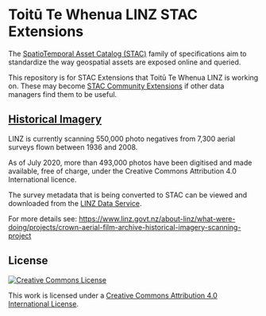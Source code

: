 # Toitū Te Whenua LINZ STAC Extensions

The
[SpatioTemporal Asset Catalog (STAC)](https://github.com/radiantearth/stac-spec)
family of specifications aim to standardize the way geospatial assets are
exposed online and queried.

This repository is for STAC Extensions that Toitū Te Whenua LINZ is working on.
These may become [STAC Community Extensions](https://github.com/stac-extensions)
if other data managers find them to be useful.

## [Historical Imagery](./extensions/historical_imagery)

LINZ is currently scanning 550,000 photo negatives from 7,300 aerial surveys
flown between 1936 and 2008.

As of July 2020, more than 493,000 photos have been digitised and made
available, free of charge, under the Creative Commons Attribution 4.0
International licence.

The survey metadata that is being converted to STAC can be viewed and downloaded
from the [LINZ Data Service](https://data.linz.govt.nz/layer/51002).

For more details see:
https://www.linz.govt.nz/about-linz/what-were-doing/projects/crown-aerial-film-archive-historical-imagery-scanning-project

## License

[![Creative Commons License](https://i.creativecommons.org/l/by/4.0/88x31.png)](https://creativecommons.org/licenses/by/4.0/)

This work is licensed under a
[Creative Commons Attribution 4.0 International License](https://creativecommons.org/licenses/by/4.0/).
